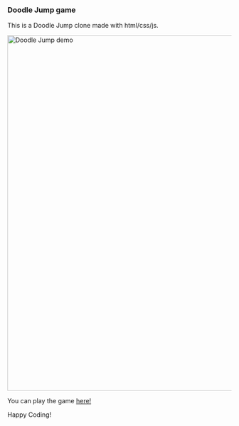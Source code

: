 <!-- ideas for improving the game

- added a message for every 50 levels cleared
- add a message of score at end
- add button to start
- change the theme after 100+ levels and maybe make faster? 
- top scores?  -->

<h3>Doodle Jump game</h3>

This is a Doodle Jump clone made with html/css/js. 

<img src="images/doodler.gif" alt="Doodle Jump demo" width="800"/>

You can play the game [here!](https://zenidith.github.io/doodleJump/)

Happy Coding!